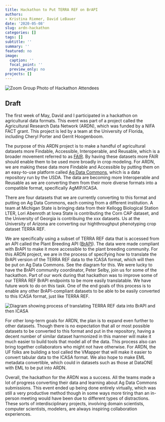 ```yaml
---
title: Hackathon to Put TERRA REF on BrAPI
authors: 
- Kristina Riemer, David LeBauer
date: '2020-05-08'
slug: ardn-hackathon
categories: []
tags: []
subtitle: ''
summary: ''
featured: no
image:
  caption: ''
  focal_point: ''
  preview_only: no
projects: []
---
```


![Zoom Group Photo of Hackathon Attendees](/post/2020-05-08-ardn-hackathon_files/ARDN_team_2020.05.jpg)

## Draft

The first week of May, David and I participated in a hackathon on agricultural data formats. This event was part of a project called the Agricultural Research Data Network (ARDN), which was funded by a NIFA FACT grant. This project is led by a team at the University of Florida, including Cheryl Porter and Gerrit Hoogenboom. 

The purpose of this ARDN project is to make a handful of agricultural datasets more Findable, Accessible, Interoperable, and Reusable, which is a broader movement referred to as [FAIR](https://www.force11.org/group/fairgroup/fairprinciples). By having these datasets more FAIR should enable them to be used more broadly in crop modeling. For ARDN, we are making these data more Findable and Accessible by putting them on an easy-to-use platform called [Ag Data Commons](https://data.nal.usda.gov/), which is a data repository run by the USDA. The data are becoming more Interoperable and Reusable as we are converting them from their more diverse formats into a compatible format, specifically AgMIP/ICASA. 

There are four datasets that we are currently converting to this format and putting on Ag Data Commons, each coming from a different institution. A team at Michigan State is bringing data from their Kellogg Biological Station LTER, Lori Abenroth at Iowa State is contributing the Corn CAP dataset, and the University of Georgia is contribuing the xxx datasets. Us at the University of Arizona are converting our highthroughput phenotyping crop dataset TERRA REF. 

We are specifically using a subset of TERRA REF data that is accessed from an API called the Plant Breeding API ([BrAPI](https://www.brapi.org/)). The data were made compliant with BrAPI to make it more accessible to the plant breeding community. For this ARDN project, we are in the process of specifying how to translate the BrAPI version of the TERRA REF data to the ICASA format, which will then be put on Ag Data Commons. See the diagram for this. We were lucky to have the BrAPI community coordinator, Peter Selby, join us for some of the hackathon. Part of our work during that hackathon was to improve some of our TERRA REF BrAPI endpoints to be more easily translatable. We have future work to do on this task. One of the end goals of this process is to enable any other BrAPI-compliant datasets to be able to be easily converted to this ICASA format, just like TERRA REF. 

![Diagram showing process of translating TERRA REF data into BrAPI and then ICASA](/post/2020-05-08-ardn-hackathon_files/ARDN_diagram.png)

For other long-term goals for ARDN, the plan is to expand even further to other datasets. Though there is no expectation that all or most possible datasets to be converted to this format and put in the repository, having a decent number of similar dataset harmonized in this manner will make it much easier to build tools that model all of the data. This process also can bring together collaborators who might not have otherwise. For ARDN, the UF folks are building a tool called the VMapper that will make it easier to convert tabular data to the ICASA format. We also hope to make EML metadata convertible, which could in datasets such as those at DataONE with EML to be put into ARDN. 

Overall, the hackathon for the ARDN was a success. All the teams made a lot of progress converting their data and learning about Ag Data Commons submissions. This event ended up being done entirely virtually, which was still a very productive method though in some ways more tiring than an in-person meeting would have been due to different types of distractions. These sorts of interdisciplinary projects, involving domain scientists, computer scientists, modelers, are always inspiring collaboration experiences. 
